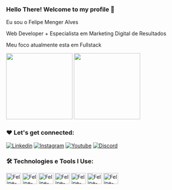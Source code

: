 ### Hello There! Welcome to my profile 👋

Eu sou o Felipe Menger Alves

Web Developer + Especialista em Marketing Digital de Resultados

Meu foco atualmente esta em Fullstack

<div>
  
 <img height="180em" src="https://github-readme-stats.vercel.app/api?username=felipemengeralves&show_icons=true&theme=tokyonight"/>
 <img height="180em" src="https://github-readme-stats.vercel.app/api/top-langs/?username=felipemengeralves&layout=compact&theme=tokyonight"/>
  
</div>

### ❤️ Let's get connected:

[![Linkedin](https://img.shields.io/badge/LinkedIn-0077B5?style=for-the-badge&logo=linkedin&logoColor=white)](https://www.linkedin.com/in/felipemengeralves/)
[![Instagram](https://img.shields.io/badge/Instagram-E4405F?style=for-the-badge&logo=instagram&logoColor=white)](https://www.instagram.com/in/alvesmfelipe/)
[![Youtube](https://img.shields.io/badge/YouTube-FF0000?style=for-the-badge&logo=youtube&logoColor=white)](https://www.youtube.com/@felipemengeralves)
[![Discord](https://img.shields.io/badge/Discord-7289DA?style=for-the-badge&logo=discord&logoColor=white)](https://discord.gg/felipehard#3506)

### 🛠️ Technologies e Tools I Use:

<div>

<img align="center" alt="Felipe-html5" height="30" width="40" src="https://cdn.jsdelivr.net/gh/devicons/devicon/icons/html5/html5-original.svg"/>
<img align="center" alt="Felipe-css3" height="30" width="40" src="https://cdn.jsdelivr.net/gh/devicons/devicon/icons/css3/css3-original.svg"/>
<img align="center" alt="Felipe-php" height="30" width="40" src="https://cdn.jsdelivr.net/gh/devicons/devicon/icons/php/php-original.svg"/>
<img align="center" alt="Felipe-mysql" height="30" width="40" src="https://cdn.jsdelivr.net/gh/devicons/devicon/icons/mysql/mysql-original-wordmark.svg"/>
<img align="center" alt="Felipe-wordpress" height="30" width="40" src="https://cdn.jsdelivr.net/gh/devicons/devicon/icons/wordpress/wordpress-original.svg"/>
<img align="center" alt="Felipe-python" height="30" width="40" src="https://cdn.jsdelivr.net/gh/devicons/devicon/icons/python/python-plain-wordmark.svg"/>
<img align="center" alt="Felipe-javascript" height="30" width="40" src="https://cdn.jsdelivr.net/gh/devicons/devicon/icons/javascript/javascript-plain.svg"/>

</div>

